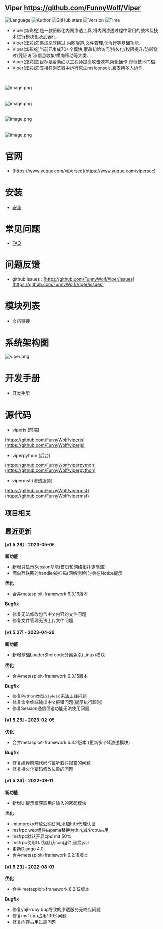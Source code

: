## Viper <https://github.com/FunnyWolf/Viper>
<!--auto_detail_badge_begin_0b490ffb61b26b45de3ea5d7dd8a582e-->
![Language](https://img.shields.io/badge/Language-JS/Python-blue)
![Author](https://img.shields.io/badge/Author-FunnyWolf-orange)
![GitHub stars](https://img.shields.io/github/stars/FunnyWolf/Viper.svg?style=flat&logo=github)
![Version](https://img.shields.io/badge/Version-V1.5.28-red)
![Time](https://img.shields.io/badge/Join-20210323-green)
<!--auto_detail_badge_end_fef74f2d7ea73fcc43ff78e05b1e7451-->


- Viper(炫彩蛇)是一款图形化内网渗透工具,将内网渗透过程中常用的战术及技术进行模块化及武器化.
- Viper(炫彩蛇)集成杀软绕过,内网隧道,文件管理,命令行等基础功能.
- Viper(炫彩蛇)当前已集成70+个模块,覆盖初始访问/持久化/权限提升/防御绕过/凭证访问/信息收集/横向移动等大类.
- Viper(炫彩蛇)目标是帮助红队工程师提高攻击效率,简化操作,降低技术门槛.
- Viper(炫彩蛇)支持在浏览器中运行原生msfconsole,且支持多人协作.

<br>

![image.png](https://cdn.nlark.com/yuque/0/2021/png/159259/1631687579184-a2603220-9009-4240-9709-76b503fe8174.png?x-oss-process=image%2Fresize%2Cw_1504%2Climit_0)
<br>
<br>
<br>
![image.png](https://cdn.nlark.com/yuque/0/2021/png/159259/1628573079014-871d0573-ef2a-4267-974b-1026d6ed2466.png?x-oss-process=image%2Fresize%2Cw_1504%2Climit_0)
<br>
<br>
<br>
![image.png](https://cdn.nlark.com/yuque/0/2020/png/159259/1609217703998-8bebe969-7a26-4f75-b2cb-6dca34a39951.png#align=left&display=inline&height=511&margin=%5Bobject%20Object%5D&name=image.png&originHeight=1022&originWidth=2028&size=191127&status=done&style=none&width=1014)
<br>
<br>
<br>
![image.png](https://cdn.nlark.com/yuque/0/2020/png/159259/1609217723155-f57417f1-2229-4386-888a-c8608449643c.png#align=left&display=inline&height=511&margin=%5Bobject%20Object%5D&name=image.png&originHeight=1022&originWidth=2028&size=296317&status=done&style=none&width=1014)
<br>

# 官网

- [https://www.yuque.com/vipersec](https://www.yuque.com/vipersec)

# 安装

- [安装](https://www.yuque.com/vipersec/help/olg1ua)

# 常见问题

- [FAQ](https://www.yuque.com/vipersec/faq)

# 问题反馈

- github issues : [https://github.com/FunnyWolf/Viper/issues](https://github.com/FunnyWolf/Viper/issues)

# 模块列表

- [文档链接](https://www.yuque.com/vipersec/module)

# 系统架构图
![viper.png](https://cdn.nlark.com/yuque/0/2021/png/159259/1627364231093-768d3b07-e044-4a2d-a3fa-e9ebd92a0828.png)

# 开发手册

- [开发手册](https://www.yuque.com/vipersec/code)

# 源代码

- viperjs (前端)

[https://github.com/FunnyWolf/viperjs](https://github.com/FunnyWolf/viperjs)

- viperpython (后台)

[https://github.com/FunnyWolf/viperpython](https://github.com/FunnyWolf/viperpython)

- vipermsf (渗透服务)

[https://github.com/FunnyWolf/vipermsf](https://github.com/FunnyWolf/vipermsf)

<!--auto_detail_active_begin_e1c6fb434b6f0baf6912c7a1934f772b-->
## 项目相关


## 最近更新

#### [v1.5.28] - 2023-05-06

**新功能**  
- 新增只显示Session功能(首页和网络拓扑更简洁)  
- 面向互联网的handler被扫描(网络测绘)时会在Notice提示  

**优化**  
- 合并metasploit-framework 6.3.16版本  

**Bugfix**  
- 修复无法修改包含中文内容的文件问题  
- 修复文件管理无法上传文件问题

#### [v1.5.27] - 2023-04-29

**新功能**  
- 新增基础LoaderShellcode分离免杀(Linux)模块  

**优化**  
- 合并metasploit-framework 6.3.15版本

**Bugfix**  
- 修复Python类型payload无法上线问题
- 修复命令终端输出中文报错问题(提示执行超时)
- 修复Session通信信道功能无法使用问题

#### [v1.5.25] - 2023-02-05

**优化**  
- 合并metasploit-framework 6.3.2版本 (更新多个域渗透模块)  

**Bugfix**  
- 修复编译前端代码时监听载荷报错的问题  
- 修复持久化密码修改失败的问题

#### [v1.5.24] - 2022-09-11

**新功能**  
- 新增UI提示框获取用户输入的密码模块  

**优化**  
- mitmproxy开放公网访问,添加http代理认证  
- msfrpc web组件由puma替换为thin,减少cpu占用  
- msfrpc默认开启cpulimit 50%  
- msfrpc使用OJ为默认json组件,替换yajl  
- 更新Django 4.0  
- 合并metasploit-framework 6.2.18版本

#### [v1.5.23] - 2022-08-07

**优化**  
- 合并 metasploit-framework 6.2.12版本  

**Bugfix**  
- 修复yajl-ruby bug导致的渗透服务无响应问题  
- 修复msf cpu占用100%问题  
- 修复内存占用过高问题

<!--auto_detail_active_end_f9cf7911015e9913b7e691a7a5878527-->
